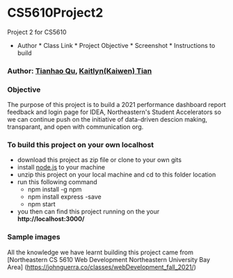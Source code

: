 # CS5610Project2
Project 2 for CS5610

* Author * Class Link * Project Objective * Screenshot * Instructions to build

### Author: [Tianhao Qu](https://thq12345.github.io/PersonalHomepage/), [Kaitlyn(Kaiwen) Tian](https://kaitlyntian.github.io/homepage/index.html)
### Objective
 The purpose of this project is to build a 2021 performance dashboard report feedback and login page for IDEA, Northeastern's Student Accelerators so we can continue push on the initiative of data-driven descion making, transparant, and open with communication org.

### To build this project on your own localhost
* download this project as zip file or clone to your own gits
* install [node.js](https://nodejs.org/en/) to your machine
* unzip this project on your local machine and cd to this folder location
* run this following command
    * npm install -g npm
    * npm install express -save
    * npm start
* you then can find this project running on the your **http://localhost:3000/**

### Sample images

All the knowledge we have learnt building this project came from [Northeastern CS 5610 Web Development
Northeastern University Bay Area] (https://johnguerra.co/classes/webDevelopment_fall_2021/)

